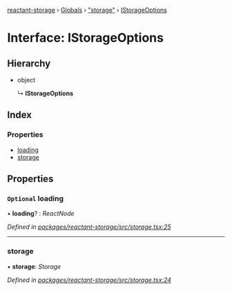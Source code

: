[reactant-storage](../README.md) › [Globals](../globals.md) › ["storage"](../modules/_storage_.md) › [IStorageOptions](_storage_.istorageoptions.md)

# Interface: IStorageOptions

## Hierarchy

* object

  ↳ **IStorageOptions**

## Index

### Properties

* [loading](_storage_.istorageoptions.md#optional-loading)
* [storage](_storage_.istorageoptions.md#storage)

## Properties

### `Optional` loading

• **loading**? : *ReactNode*

*Defined in [packages/reactant-storage/src/storage.tsx:25](https://github.com/unadlib/reactant/blob/156662c/packages/reactant-storage/src/storage.tsx#L25)*

___

###  storage

• **storage**: *Storage*

*Defined in [packages/reactant-storage/src/storage.tsx:24](https://github.com/unadlib/reactant/blob/156662c/packages/reactant-storage/src/storage.tsx#L24)*
